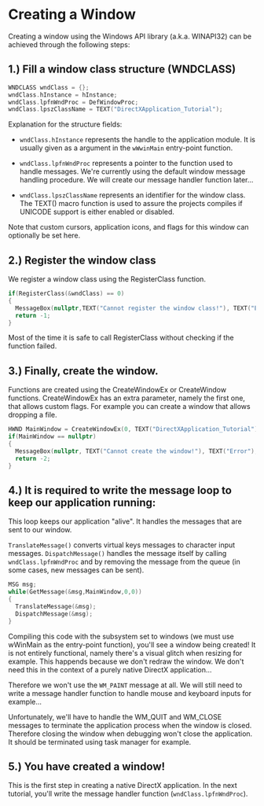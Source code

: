 # Creating a Window

Creating a window using the Windows API library (a.k.a. WINAPI32) can be achieved through the following steps:

## 1.) Fill a window class structure (WNDCLASS)

```cpp
WNDCLASS wndClass = {};
wndClass.hInstance = hInstance;
wndClass.lpfnWndProc = DefWindowProc;
wndClass.lpszClassName = TEXT("DirectXApplication_Tutorial");
```

Explanation for the structure fields:

- `wndClass.hInstance` represents the handle to the application module. It is usually given as a argument in the `wWwinMain` entry-point function.

- `wndClass.lpfnWndProc` represents a pointer to the function used to handle messages. We're currently using the default window message handling procedure. We will create our message handler function later...

- `wndClass.lpszClassName` represents an identifier for the window class. The TEXT() macro function is used to assure the projects compiles if UNICODE support is either enabled or disabled.

Note that custom cursors, application icons, and flags for this window can optionally be set here.

## 2.) Register the window class

We register a window class using the RegisterClass function.

```cpp
if(RegisterClass(&wndClass) == 0) 
{
  MessageBox(nullptr,TEXT("Cannot register the window class!"), TEXT("Error!"), MB_ICONERROR | MB_OK);
  return -1;
} 
```

Most of the time it is safe to call RegisterClass without checking if the function failed.

## 3.) Finally, create the window.

Functions are created using the CreateWindowEx or CreateWindow functions. CreateWindowEx has an extra parameter, namely the first one, that allows custom flags. For example you can create a window that allows dropping a file.

```cpp
HWND MainWindow = CreateWindowEx(0, TEXT("DirectXApplication_Tutorial"), TEXT("Hello DirectX!"), WS_OVERLAPPEDWINDOW | WS_VISIBLE, 0, 0, 800, 600, nullptr, nullptr, hInstance, 0);
if(MainWindow == nullptr)
{
  MessageBox(nullptr, TEXT("Cannot create the window!"), TEXT("Error"), MB_ICONERROR | MB_OK);
  return -2;
}
```

## 4.) It is required to write the message loop to keep our application running:

This loop keeps our application "alive". It handles the messages that are sent to our window.

`TranslateMessage()` converts virtual keys messages to character input messages. `DispatchMessage()` handles the message itself by calling `wndClass.lpfnWndProc` and by removing the message from the queue (in some cases, new messages can be sent).

```cpp
MSG msg;
while(GetMessage(&msg,MainWindow,0,0))
{
  TranslateMessage(&msg);
  DispatchMessage(&msg);
}
```
Compiling this code with the subsystem set to windows (we must use wWinMain as the entry-point function), you'll see a window being created! It is not entirely functional, namely there's a visual glitch when resizing for example. This happends because we don't redraw the window. We don't need this in the context of a purely native DirectX application...

Therefore we won't use the `WM_PAINT` message at all. We will still need to write a message handler function to handle mouse and keyboard inputs for example...

Unfortunately, we'll have to handle the WM_QUIT and WM_CLOSE messages to terminate the application process when the window is closed. Therefore closing the window when debugging won't close the application. It should be terminated using task manager for example.

## 5.) You have created a window!

This is the first step in creating a native DirectX application. In the next tutorial, you'll write the message handler function (`wndClass.lpfnWndProc`).
